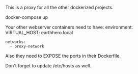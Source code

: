 This is a proxy for all the other dockerized projects.

docker-compose up

Your other webserver containers need to have:
    environment:
      VIRTUAL_HOST: earthhero.local 

    networks:
      - proxy-network

Also they need to EXPOSE the ports in their Dockerfile.

Don't forget to update /etc/hosts as well.
